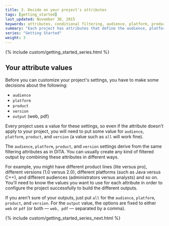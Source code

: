 ```yaml
---
title: 3. Decide on your project's attributes
tags: [getting_started]
last_updated: November 30, 2015
keywords: attributes, conditional filtering, audience, platform, product, version, output, DITA, variables
summary: "Each project has attributes that define the audience, platform, product, version, and output. These attributes are used in generating the outputs. The attributes function as filtering conditions that determine what content gets included in the navigation."
series: "Getting Started"
weight: 3
---
```

{% include custom/getting_started_series.html %}

## Your attribute values
Before you can customize your project's settings, you have to make some decisions about the following:

* `audience`
* `platform`
* `product`
* `version`
* `output` (web, pdf)

Every project uses a value for these settings, so even if the attribute doesn't apply to your project, you will need to put some value for `audience`, `platform`, `product`, and `version` (a value such as `all` will work fine).

The `audience`, `platform`, `product`, and `version` settings derive from the same filtering attributes as in DITA. You can usually create any kind of filtered output by combining these attributes in different ways. 

For example, you might have different product lines (lite versus pro), different versions (1.0 versus 2.0), different platforms (such as Java versus C++), and different audiences (administrators versus analysts) and so on. You'll need to know the values you want to use for each attribute in order to configure the project successfully to build the different outputs. 

If you aren't sure of your outputs, just put `all` for the `audience`, `platform`, `product`, and `version`. For the `output` value, the options are fixed to either `web` or `pdf` (or both &mdash; `web, pdf` &mdash; separated by a comma).

{% include custom/getting_started_series_next.html %}
